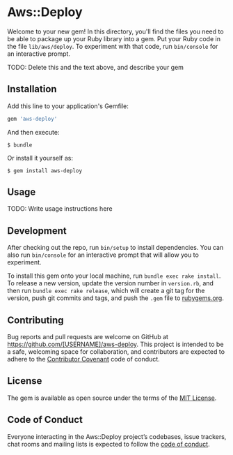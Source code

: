 # Aws::Deploy

Welcome to your new gem! In this directory, you'll find the files you need to be able to package up your Ruby library into a gem. Put your Ruby code in the file `lib/aws/deploy`. To experiment with that code, run `bin/console` for an interactive prompt.

TODO: Delete this and the text above, and describe your gem

## Installation

Add this line to your application's Gemfile:

```ruby
gem 'aws-deploy'
```

And then execute:

    $ bundle

Or install it yourself as:

    $ gem install aws-deploy

## Usage

TODO: Write usage instructions here

## Development

After checking out the repo, run `bin/setup` to install dependencies. You can also run `bin/console` for an interactive prompt that will allow you to experiment.

To install this gem onto your local machine, run `bundle exec rake install`. To release a new version, update the version number in `version.rb`, and then run `bundle exec rake release`, which will create a git tag for the version, push git commits and tags, and push the `.gem` file to [rubygems.org](https://rubygems.org).

## Contributing

Bug reports and pull requests are welcome on GitHub at https://github.com/[USERNAME]/aws-deploy. This project is intended to be a safe, welcoming space for collaboration, and contributors are expected to adhere to the [Contributor Covenant](http://contributor-covenant.org) code of conduct.

## License

The gem is available as open source under the terms of the [MIT License](https://opensource.org/licenses/MIT).

## Code of Conduct

Everyone interacting in the Aws::Deploy project’s codebases, issue trackers, chat rooms and mailing lists is expected to follow the [code of conduct](https://github.com/[USERNAME]/aws-deploy/blob/master/CODE_OF_CONDUCT.md).
